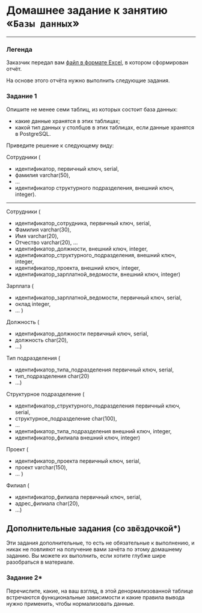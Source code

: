 # Домашнее задание к занятию «`Базы данных`»
---
### Легенда

Заказчик передал вам [файл в формате Excel](https://github.com/netology-code/sdb-homeworks/blob/main/resources/hw-12-1.xlsx), в котором сформирован отчёт. 

На основе этого отчёта нужно выполнить следующие задания.

### Задание 1

Опишите не менее семи таблиц, из которых состоит база данных:

- какие данные хранятся в этих таблицах;
- какой тип данных у столбцов в этих таблицах, если данные хранятся в PostgreSQL.

Приведите решение к следующему виду:

Сотрудники (

- идентификатор, первичный ключ, serial,
- фамилия varchar(50),
- ...
- идентификатор структурного подразделения, внешний ключ, integer).

---

Сотрудники (
- идентификатор_сотрудника, первичный ключ, serial,
- Фамилия varchar(30),
- Имя varchar(20),
- Отчество varchar(20),
...
- идентификатор_должности, внешний ключ, integer,
- идентификатор_структурного_подразделения, внешний ключ, integer,
- идентификатор_проекта, внешний ключ, integer,
- идентификатор_зарплатной_ведомости, внешний ключ, integer)

Зарплата (
- идентификатор_зарплатной_ведомости, первичный ключ, serial,
- оклад integer,
- ... )

Должность (
- идентификатор_должности первичный ключ, serial,
- должность char(20),
- ...)

Тип подразделения (
- идентификатор_типа_подразделения первичный ключ, serial,
- тип_подразделения char(20)
- ...)

Структурное подразделение (
- идентификатор_структурного_подразделения первичный ключ, serial,
- структурное_подразделение char(100),
- ...
- идентификатор_типа_подразделения внешний ключ, integer,
- идентификатор_филиала внешний ключ, integer)

Проект (
- идентификатор_проекта первичный ключ, serial,
- проект varchar(150),
- ... )

Филиал (
- идентификатор_филиала первичный ключ, serial,
- адрес_филиала char(20),
- ...)




## Дополнительные задания (со звёздочкой*)
Эти задания дополнительные, то есть не обязательные к выполнению, и никак не повлияют на получение вами зачёта по этому домашнему заданию. Вы можете их выполнить, если хотите глубже шире разобраться в материале.


### Задание 2*

Перечислите, какие, на ваш взгляд, в этой денормализованной таблице встречаются функциональные зависимости и какие правила вывода нужно применить, чтобы нормализовать данные.
